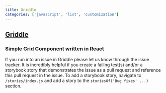 ```yaml
---
title: Griddle
categories: ['javascript', 'list', 'customization']
---
```

## [Griddle](https://github.com/GriddleGriddle/Griddle)

### Simple Grid Component written in React


If you run into an issue in Griddle please let us know through the issue tracker. It is incredibly helpful if you create a failing test(s) and/or a storybook story that demonstrates the issue as a pull request and reference this pull request in the issue. To add a storybook story, navigate to `/stories/index.js` and add a story to the `storiesOf('Bug fixes' ...)` section. 
